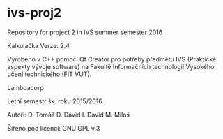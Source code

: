 # ivs-proj2
Repository for project 2 in IVS summer semester 2016

Kalkulačka
Verze: 2.4

Vyrobeno v C++ pomocí Qt Creator pro potřeby předmětu IVS (Praktické aspekty vývoje software) 
na Fakultě Informačních technologií Vysokého učení technického (FIT VUT).

Lambdacorp 

Letní semestr šk. roku 2015/2016

Autoři:
D. Tomáš
D. Dávid
I. David
M. Miloš

Šířeno pod licencí: GNU GPL v.3
